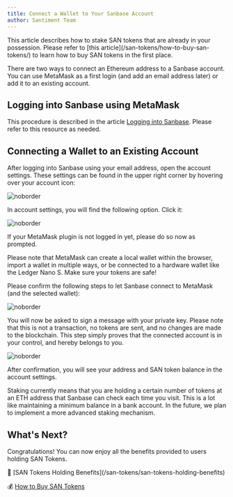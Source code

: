 ```yaml
---
title: Connect a Wallet to Your Sanbase Account
author: Santiment Team
---
```


<Notebox type="pin">
This article describes how to stake SAN tokens that are already in your possession. Please refer to [this article](/san-tokens/how-to-buy-san-tokens/) to learn how to buy SAN tokens in the first place.
</Notebox>

There are two ways to connect an Ethereum address to a Sanbase account. You can use MetaMask as a first login (and add an email address later) or add it to an existing account.

## Logging into Sanbase using MetaMask

This procedure is described in the article [Logging into Sanbase](/sanbase/logging-into-sanbase/). Please refer to this resource as needed.

## Connecting a Wallet to an Existing Account

After logging into Sanbase using your email address, open the account settings. These settings can be found in the upper right corner by hovering over your account icon:

![noborder](41_account_settings_v4.png)

In account settings, you will find the following option. Click it:

![noborder](44_connect_wallet_with_mm_v2.png)

If your MetaMask plugin is not logged in yet, please do so now as prompted.

<Notebox type="note">Please note that MetaMask can create a local wallet within the browser, import a wallet in multiple ways, or be connected to a hardware wallet like the Ledger Nano S. Make sure your tokens are safe!</Notebox>

Please confirm the following steps to let Sanbase connect to MetaMask (and the selected wallet):

![noborder](45_v2.png)

You will now be asked to sign a message with your private key. Please note that this is not a transaction, no tokens are sent, and no changes are made to the blockchain. This step simply proves that the connected account is in your control, and hereby belongs to you.

![noborder](46_connect_wallet_with_mm_sign_v2.png)

After confirmation, you will see your address and SAN token balance in the account settings.

<Notebox type="note">Staking currently means that you are holding a certain number of tokens at an ETH address that Sanbase can check each time you visit. This is a lot like maintaining a minimum balance in a bank account. In the future, we plan to implement a more advanced staking mechanism.</Notebox>

## What's Next?

Congratulations! You can now enjoy all the benefits provided to users holding SAN Tokens.

<Resource title="Here are a few articles you might be interested in:">
💎 [SAN Tokens Holding Benefits](/san-tokens/san-tokens-holding-benefits)

💰 [How to Buy SAN Tokens](/san-tokens/how-to-buy-san-tokens)
</Resource>
